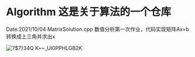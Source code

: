 # Algorithm   这是关于算法的一个仓库


Date:2021/10/04
MatrixSolution.cpp
  数值分析第一次作业，代码实现矩阵Ax=b转换成上三角并求出x
  
  ![7$7}34Q K~~_UI0PPHLGB2K](https://user-images.githubusercontent.com/56022450/135817655-d2b6eedf-ce1e-4398-81fc-53f3479b7c3e.png)



